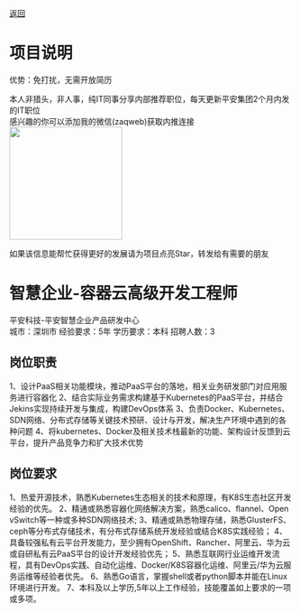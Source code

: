 [返回](../../)

# 项目说明

优势：免打扰，无需开放简历

本人非猎头，非人事，纯IT同事分享内部推荐职位，每天更新平安集团2个月内发的IT职位  
感兴趣的你可以添加我的微信(zaqweb)获取内推连接  
<img src="https://github.com/zaqweb/PA-IT-JOBS/blob/master/WechatICode.jpeg"  height="200" width="200">

如果该信息能帮忙获得更好的发展请为项目点亮Star，转发给有需要的朋友

# 智慧企业-容器云高级开发工程师
平安科技-平安智慧企业产品研发中心  
城市：深圳市 经验要求：5年 学历要求：本科  招聘人数：3

## 岗位职责
1、设计PaaS相关功能模块，推动PaaS平台的落地，相关业务研发部门对应用服务进行容器化
2、结合实际业务需求构建基于Kubernetes的PaaS平台，并结合Jekins实现持续开发与集成，构建DevOps体系
3、负责Docker、Kubernetes、 SDN网络、分布式存储等关键技术预研、设计与开发，解决生产环境中遇到的各种问题
4、将kubernetes、Docker及相关技术栈最新的功能、架构设计反馈到云平台，提升产品竞争力和扩大技术优势

## 岗位要求
1、热爱开源技术，熟悉Kubernetes生态相关的技术和原理，有K8S生态社区开发经验的优先。
2、精通或熟悉容器化网络解决方案，熟悉calico、flannel、Open vSwitch等一种或多种SDN网络技术;
3、精通或熟悉物理存储，熟悉GlusterFS、ceph等分布式存储技术，有分布式存储系统开发经验或结合K8S实践经验；
4、具备较强私有云平台开发能力，至少拥有OpenShift、Rancher、阿里云、华为云或自研私有云PaaS平台的设计开发经验优先；
5、熟悉互联网行业运维开发流程，具有DevOps实践、自动化运维、Docker/K8S容器化运维、阿里云/华为云服务运维等经验者优先。
6、熟悉Go语言，掌握shell或者python脚本并能在Linux环境进行开发。 
7、本科及以上学历,5年以上工作经验，技能覆盖如上要求的一项或多项。




